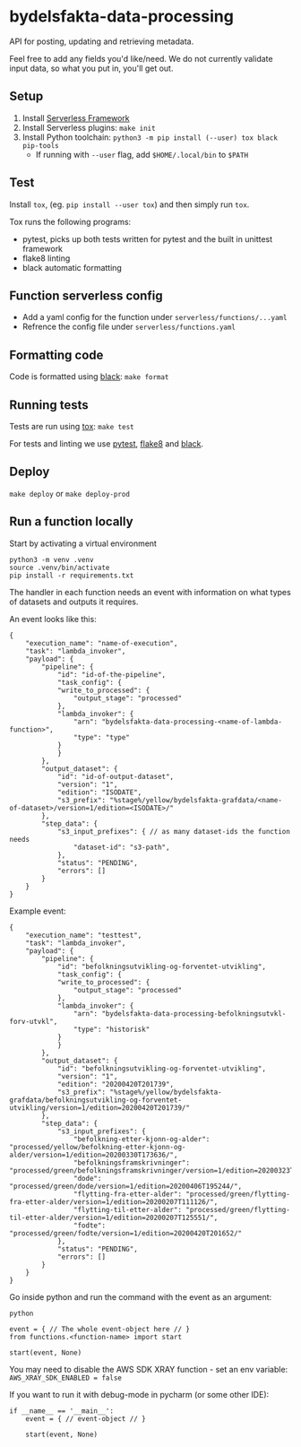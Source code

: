 bydelsfakta-data-processing
============

API for posting, updating and retrieving metadata.

Feel free to add any fields you'd like/need. We do not currently validate input data, so what you put in,
 you'll get out.


## Setup

1. Install [Serverless Framework](https://serverless.com/framework/docs/getting-started/)
2. Install Serverless plugins: `make init`
3. Install Python toolchain: `python3 -m pip install (--user) tox black pip-tools`
   - If running with `--user` flag, add `$HOME/.local/bin` to `$PATH`

## Test

Install `tox`, (eg. `pip install --user tox`) and then simply run `tox`.

Tox runs the following programs:
 - pytest, picks up both tests written for pytest and the built in unittest framework
 - flake8 linting
 - black automatic formatting


## Function serverless config
- Add a yaml config for the function under `serverless/functions/...yaml`
- Refrence the config file under `serverless/functions.yaml`

## Formatting code

Code is formatted using [black](https://pypi.org/project/black/): `make format`

## Running tests

Tests are run using [tox](https://pypi.org/project/tox/): `make test`

For tests and linting we use [pytest](https://pypi.org/project/pytest/), [flake8](https://pypi.org/project/flake8/) and [black](https://pypi.org/project/black/).

## Deploy

`make deploy` or `make deploy-prod`

## Run a function locally

Start by activating a virtual environment

```python3
python3 -m venv .venv
source .venv/bin/activate
pip install -r requirements.txt
```

The handler in each function needs an event with information on what types of datasets and outputs it requires.

An event looks like this:

```
{
    "execution_name": "name-of-execution",
    "task": "lambda_invoker",
    "payload": {
        "pipeline": {
            "id": "id-of-the-pipeline",
            "task_config": {
            "write_to_processed": {
                "output_stage": "processed"
            },
            "lambda_invoker": {
                "arn": "bydelsfakta-data-processing-<name-of-lambda-function>",
                "type": "type"
            }
            }
        },
        "output_dataset": {
            "id": "id-of-output-dataset",
            "version": "1",
            "edition": "ISODATE",
            "s3_prefix": "%stage%/yellow/bydelsfakta-grafdata/<name-of-dataset>/version=1/edition=<ISODATE>/"
        },
        "step_data": {
            "s3_input_prefixes": { // as many dataset-ids the function needs
                "dataset-id": "s3-path",
            },
            "status": "PENDING",
            "errors": []
        }
    }
}
```

Example event:

```
{
    "execution_name": "testtest",
    "task": "lambda_invoker",
    "payload": {
        "pipeline": {
            "id": "befolkningsutvikling-og-forventet-utvikling",
            "task_config": {
            "write_to_processed": {
                "output_stage": "processed"
            },
            "lambda_invoker": {
                "arn": "bydelsfakta-data-processing-befolkningsutvkl-forv-utvkl",
                "type": "historisk"
            }
            }
        },
        "output_dataset": {
            "id": "befolkningsutvikling-og-forventet-utvikling",
            "version": "1",
            "edition": "20200420T201739",
            "s3_prefix": "%stage%/yellow/bydelsfakta-grafdata/befolkningsutvikling-og-forventet-utvikling/version=1/edition=20200420T201739/"
        },
        "step_data": {
            "s3_input_prefixes": {
                "befolkning-etter-kjonn-og-alder": "processed/yellow/befolkning-etter-kjonn-og-alder/version=1/edition=20200330T173636/",
                "befolkningsframskrivninger": "processed/green/befolkningsframskrivninger/version=1/edition=20200323T131119/",
                "dode": "processed/green/dode/version=1/edition=20200406T195244/",
                "flytting-fra-etter-alder": "processed/green/flytting-fra-etter-alder/version=1/edition=20200207T111126/",
                "flytting-til-etter-alder": "processed/green/flytting-til-etter-alder/version=1/edition=20200207T125551/",
                "fodte": "processed/green/fodte/version=1/edition=20200420T201652/"
            },
            "status": "PENDING",
            "errors": []
        }
    }
}
```

Go inside python and run the command with the event as an argument:

```python3
python

event = { // The whole event-object here // }
from functions.<function-name> import start

start(event, None)
```

You may need to disable the AWS SDK XRAY function - set an env variable: `AWS_XRAY_SDK_ENABLED = false`

If you want to run  it with debug-mode in pycharm (or some other IDE):

```python3
if __name__ == '__main__':
    event = { // event-object // }
    
    start(event, None)
```